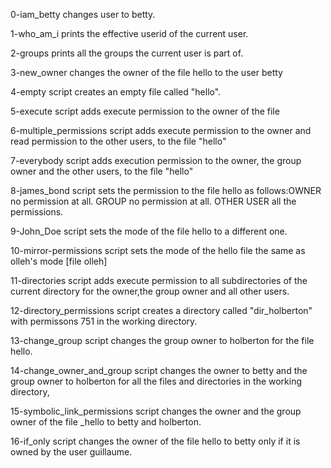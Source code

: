 0-iam_betty changes user to betty.

1-who_am_i prints the effective userid of the current user.

2-groups prints all the groups the current user is part of.

3-new_owner changes the owner of the file hello to the user betty

4-empty script creates an empty file called "hello".

5-execute script adds execute permission to the owner of the file

6-multiple_permissions script adds execute permission to the owner and read permission to the other users, to the file "hello"

7-everybody script adds execution permission to the owner, the group owner and the other users, to the file "hello"

8-james_bond script sets the permission to the file hello as follows:OWNER no permission at all. GROUP no permission at all. OTHER USER all the permissions.

9-John_Doe script sets the mode of the file hello to a different one.

10-mirror-permissions script sets the mode of the hello file the same as olleh's mode [file olleh]

11-directories script adds execute permission to all subdirectories of the current directory for the owner,the group owner and all other users.

12-directory_permissions script creates a directory called "dir_holberton" with permissons 751 in the working directory.

13-change_group script changes the group owner to holberton for the file hello.

14-change_owner_and_group script changes the owner to betty and the group owner to holberton for all the files and directories in the working directory,

15-symbolic_link_permissions script changes the owner and the group owner of the file _hello to betty and holberton.

16-if_only script changes the owner of the file hello to betty only if it is owned by the user guillaume.